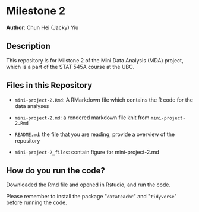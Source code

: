 # Milestone 2

**Author**: Chun Hei (Jacky) Yiu

## Description

This repository is for Milstone 2 of the Mini Data Analysis (MDA) project, which is a part of the STAT 545A course at the UBC.

## Files in this Repository

-   `mini-project-2.Rmd`: A RMarkdown file which contains the R code for the data analyses

-   `mini-project-2.md`: a rendered markdown file knit from `mini-project-2.Rmd`

-   `README.md`: the file that you are reading, provide a overview of the repository
-   `mini-project-2_files`: contain figure for mini-project-2.md

## How do you run the code?

Downloaded the Rmd file and opened in Rstudio, and run the code.

Please remember to install the package "`datateachr`" and "`tidyverse`" before running the code.

